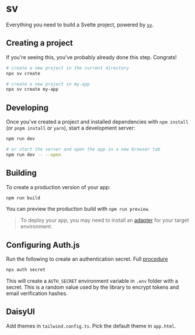 # sv

Everything you need to build a Svelte project, powered by [`sv`](https://github.com/sveltejs/cli).

## Creating a project

If you're seeing this, you've probably already done this step. Congrats!

```bash
# create a new project in the current directory
npx sv create

# create a new project in my-app
npx sv create my-app
```

## Developing

Once you've created a project and installed dependencies with `npm install` (or `pnpm install` or `yarn`), start a development server:

```bash
npm run dev

# or start the server and open the app in a new browser tab
npm run dev -- --open
```

## Building

To create a production version of your app:

```bash
npm run build
```

You can preview the production build with `npm run preview`.

> To deploy your app, you may need to install an [adapter](https://svelte.dev/docs/kit/adapters) for your target environment.


## Configuring Auth.js

Run the following to create an authentication secret. Full [procedure](https://authjs.dev/getting-started/installation?framework=sveltekit)

```bash
npx auth secret
```
This will create a `AUTH_SECRET` environment variable in `.env` folder with a secret. This is a random value used by the library to encrypt tokens and email verification hashes.

## DaisyUI

Add themes in ``tailwind.config.ts``. Pick the default theme in ``app.html``.
